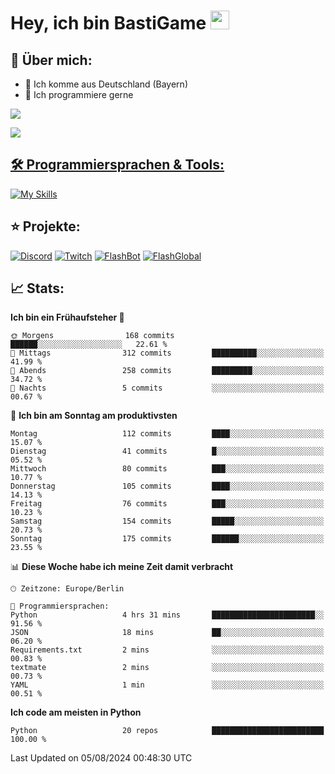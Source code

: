 # Hey, ich bin BastiGame <img src="https://raw.githubusercontent.com/MartinHeinz/MartinHeinz/master/wave.gif" width="30px">

## 📌 Über mich:
- 📍 Ich komme aus Deutschland (Bayern)
- 📝 Ich programmiere gerne
  
[![](https://visitcount.itsvg.in/api?id=bastigamedc&icon=2&color=0)](https://visitcount.itsvg.in)

<a href="https://discord.com/users/1018150165489668227"><img src="https://lanyard.cnrad.dev/api/1018150165489668227"><p/>


## 🛠️ Programmiersprachen & Tools:
[![My Skills](https://skillicons.dev/icons?i=discord,figma,notion,pycharm,py,redis,sqlite,vscode,windows)](https://skillicons.dev)

## ⭐ Projekte:
[![Discord](https://img.shields.io/badge/Discord-%237289DA.svg?logo=discord&logoColor=white)](https://discord.gg/Hfjv2cCQ)
[![Twitch](https://img.shields.io/badge/Twitch-%239146FF.svg?logo=Twitch&logoColor=white)](https://www.twitch.tv/bastigametv)
[![FlashBot](https://img.shields.io/badge/FlashBot-%ff7e47.svg?logo=wechat&logoColor=white)](https://discord.com/application-directory/1111374314340626433)
[![FlashGlobal](https://img.shields.io/badge/FlashGlobal-%ff7e47.svg?logo=wechat&logoColor=white)](https://discord.com/application-directory/1169681232532099112)

## 📈 Stats:
<!--START_SECTION:waka-->
**Ich bin ein Frühaufsteher 🐤** 

```text
🌞 Morgens                168 commits         ██████░░░░░░░░░░░░░░░░░░░   22.61 % 
🌆 Mittags                312 commits         ██████████░░░░░░░░░░░░░░░   41.99 % 
🌃 Abends                 258 commits         █████████░░░░░░░░░░░░░░░░   34.72 % 
🌙 Nachts                 5 commits           ░░░░░░░░░░░░░░░░░░░░░░░░░   00.67 % 
```
📅 **Ich bin am Sonntag am produktivsten** 

```text
Montag                   112 commits         ████░░░░░░░░░░░░░░░░░░░░░   15.07 % 
Dienstag                 41 commits          █░░░░░░░░░░░░░░░░░░░░░░░░   05.52 % 
Mittwoch                 80 commits          ███░░░░░░░░░░░░░░░░░░░░░░   10.77 % 
Donnerstag               105 commits         ████░░░░░░░░░░░░░░░░░░░░░   14.13 % 
Freitag                  76 commits          ███░░░░░░░░░░░░░░░░░░░░░░   10.23 % 
Samstag                  154 commits         █████░░░░░░░░░░░░░░░░░░░░   20.73 % 
Sonntag                  175 commits         ██████░░░░░░░░░░░░░░░░░░░   23.55 % 
```


📊 **Diese Woche habe ich meine Zeit damit verbracht** 

```text
🕑︎ Zeitzone: Europe/Berlin

💬 Programmiersprachen: 
Python                   4 hrs 31 mins       ███████████████████████░░   91.56 % 
JSON                     18 mins             ██░░░░░░░░░░░░░░░░░░░░░░░   06.20 % 
Requirements.txt         2 mins              ░░░░░░░░░░░░░░░░░░░░░░░░░   00.83 % 
textmate                 2 mins              ░░░░░░░░░░░░░░░░░░░░░░░░░   00.73 % 
YAML                     1 min               ░░░░░░░░░░░░░░░░░░░░░░░░░   00.51 % 
```

**Ich code am meisten in Python** 

```text
Python                   20 repos            █████████████████████████   100.00 % 
```




 Last Updated on 05/08/2024 00:48:30 UTC
<!--END_SECTION:waka-->

